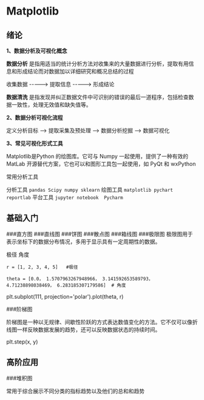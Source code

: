# Matplotlib

## 绪论
**1、数据分析及可视化概念**

**数据分析** 是指用适当的统计分析方法对收集来的大量数据进行分析，提取有用信息和形成结论而对数据加以详细研究和概况总结的过程


收集数据    ----->    提取信息    ----->    形成结论

**数据清洗** 是指发现并纠正数据文件中可识别的错误的最后一道程序，包括检查数据一致性，处理无效值和缺失值等。

**2、数据分析可视化流程**

定义分析目标  -->  提取采集及预处理  -->  数据分析挖掘  -->  数据可视化

**3、常见可视化形式工具**

Matplotlib是Python 的绘图库。它可与 Numpy 一起使用，提供了一种有效的 MatLab 开源替代方案，它也可以和图形工具包一起使用，如 PyQt 和 wxPython

常用分析工具

分析工具 `pandas Scipy numpy sklearn`
绘图工具 `matplotlib pychart reportlab`
平台工具 `jupyter notebook  Pycharm`

## 基础入门

###直方图
###直线图
###饼图
###散点图
###箱线图
###极限图
   极限图用于表示坐标下的数据分布情况，多用于显示具有一定周期性的数据。
   
   极径 角度

   `r = [1, 2, 3, 4, 5]   #极径`

   `theta = [0.0， 1.5707963267948966， 3.141592653589793， 4.71238898038469， 6.283185307179586]  # 角度`

   plt.subplot(111, projection='polar').plot(theta, r)
    
###阶梯图

阶梯图是一种以无规律、间歇性阶跃的方式表达数值变化的方法。它不仅可以像折线图一样反映数据发展的趋势，还可以反映数据状态的持续时间。

plt.step(x, y)

## 高阶应用

###堆积图

常用于综合展示不同分类的指标趋势以及他们的总和和趋势